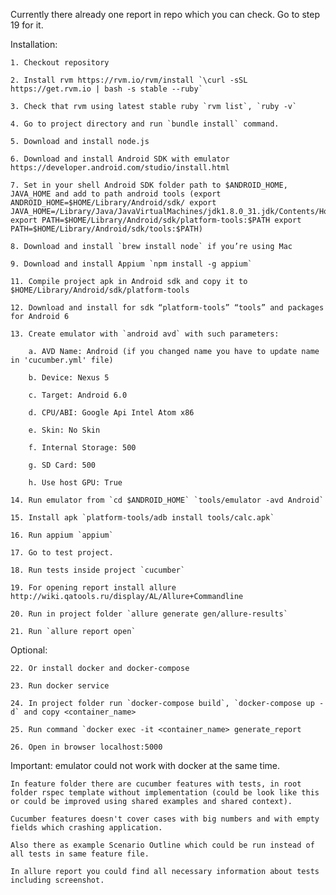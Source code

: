 Currently there already one report in repo which you can check. Go to step 19 for it.

Installation:

    1. Checkout repository

    2. Install rvm https://rvm.io/rvm/install `\curl -sSL https://get.rvm.io | bash -s stable --ruby`

    3. Check that rvm using latest stable ruby `rvm list`, `ruby -v`

    4. Go to project directory and run `bundle install` command.

    5. Download and install node.js

    6. Download and install Android SDK with emulator https://developer.android.com/studio/install.html

    7. Set in your shell Android SDK folder path to $ANDROID_HOME, JAVA_HOME and add to path android tools (export ANDROID_HOME=$HOME/Library/Android/sdk/ export JAVA_HOME=/Library/Java/JavaVirtualMachines/jdk1.8.0_31.jdk/Contents/Home/ export PATH=$HOME/Library/Android/sdk/platform-tools:$PATH export PATH=$HOME/Library/Android/sdk/tools:$PATH)

    8. Download and install `brew install node` if you’re using Mac

    9. Download and install Appium `npm install -g appium`

    11. Compile project apk in Android sdk and copy it to $HOME/Library/Android/sdk/platform-tools

    12. Download and install for sdk “platform-tools” “tools” and packages for Android 6

    13. Create emulator with `android avd` with such parameters:

        a. AVD Name: Android (if you changed name you have to update name in 'cucumber.yml' file)

        b. Device: Nexus 5

        c. Target: Android 6.0

        d. CPU/ABI: Google Api Intel Atom x86

        e. Skin: No Skin

        f. Internal Storage: 500

        g. SD Card: 500

        h. Use host GPU: True

    14. Run emulator from `cd $ANDROID_HOME` `tools/emulator -avd Android`

    15. Install apk `platform-tools/adb install tools/calc.apk`

    16. Run appium `appium`

    17. Go to test project.

    18. Run tests inside project `cucumber`

    19. For opening report install allure http://wiki.qatools.ru/display/AL/Allure+Commandline

    20. Run in project folder `allure generate gen/allure-results`

    21. Run `allure report open`

Optional:

    22. Or install docker and docker-compose

    23. Run docker service

    24. In project folder run `docker-compose build`, `docker-compose up -d` and copy <container_name>

    25. Run command `docker exec -it <container_name> generate_report

    26. Open in browser localhost:5000

Important: emulator could not work with docker at the same time.

	In feature folder there are cucumber features with tests, in root folder rspec template without implementation (could be look like this or could be improved using shared examples and shared context).

	Cucumber features doesn't cover cases with big numbers and with empty fields which crashing application.

	Also there as example Scenario Outline which could be run instead of all tests in same feature file.

	In allure report you could find all necessary information about tests including screenshot.


